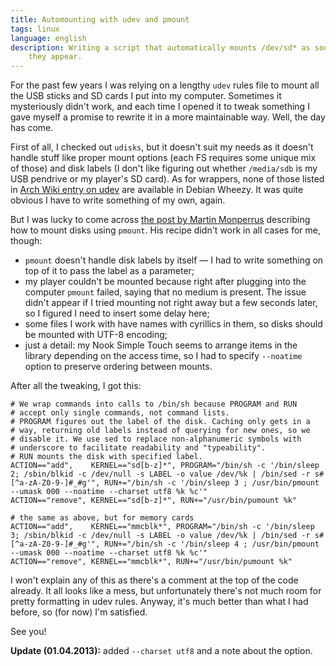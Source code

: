 ```yaml
---
title: Automounting with udev and pmount
tags: linux
language: english
description: Writing a script that automatically mounts /dev/sd* as soon as
    they appear.
---
```


For the past few years I was relying on a lengthy `udev` rules file to mount
all the USB sticks and SD cards I put into my computer. Sometimes it
mysteriously didn't work, and each time I opened it to tweak something I gave
myself a promise to rewrite it in a more maintainable way. Well, the day has
come.

First of all, I checked out `udisks`, but it doesn't suit my needs as
it doesn't handle stuff like proper mount options (each FS requires
some unique mix of those) and disk labels (I don't like figuring out
whether `/media/sdb` is my USB pendrive or my player's SD card). As
for wrappers, none of those listed in [Arch Wiki entry on
udev][udev-arch-wiki] are available in Debian Wheezy. It was quite
obvious I have to write something of my own, again.

But I was lucky to come across [the post by Martin Monperrus][monperrus]
describing how to mount disks using `pmount`. His recipe didn't work in all
cases for me, though:

* `pmount` doesn't handle disk labels by itself — I had to write something on
  top of it to pass the label as a parameter;
* my player couldn't be mounted because right after plugging into the
  computer `pmount` failed, saying that no medium is present. The
  issue didn't appear if I tried mounting not right away but a few
  seconds later, so I figured I need to insert some delay here;
* some files I work with have names with cyrillics in them, so disks should be
  mounted with UTF-8 encoding;
* just a detail: my Nook Simple Touch seems to arrange items in the
  library depending on the access time, so I had to specify
  `--noatime` option to preserve ordering between mounts.

After all the tweaking, I got this:

```
# We wrap commands into calls to /bin/sh because PROGRAM and RUN
# accept only single commands, not command lists.
# PROGRAM figures out the label of the disk. Caching only gets in a
# way, returning old labels instead of querying for new ones, so we
# disable it. We use sed to replace non-alphanumeric symbols with
# underscore to facilitate readability and "typeability".
# RUN mounts the disk with specified label.
ACTION=="add",    KERNEL=="sd[b-z]*", PROGRAM="/bin/sh -c '/bin/sleep 2; /sbin/blkid -c /dev/null -s LABEL -o value /dev/%k | /bin/sed -r s#[^a-zA-Z0-9-]#_#g'", RUN+="/bin/sh -c '/bin/sleep 3 ; /usr/bin/pmount --umask 000 --noatime --charset utf8 %k %c'"
ACTION=="remove", KERNEL=="sd[b-z]*", RUN+="/usr/bin/pumount %k"

# the same as above, but for memory cards
ACTION=="add",    KERNEL=="mmcblk*", PROGRAM="/bin/sh -c '/bin/sleep 3; /sbin/blkid -c /dev/null -s LABEL -o value /dev/%k | /bin/sed -r s#[^a-zA-Z0-9-]#_#g'", RUN+="/bin/sh -c '/bin/sleep 4 ; /usr/bin/pmount --umask 000 --noatime --charset utf8 %k %c'"
ACTION=="remove", KERNEL=="mmcblk*", RUN+="/usr/bin/pumount %k"
```

I won't explain any of this as there's a comment at the top of the
code already. It all looks like a mess, but unfortunately there's not
much room for pretty formatting in udev rules. Anyway, it's much
better than what I had before, so (for now) I'm satisfied.

See you!

**Update (01.04.2013):** added `--charset utf8` and a note about the option.

[udev-arch-wiki]: https://wiki.archlinux.org/index.php/Udev "udev -
Archwiki"
[monperrus]:
http://www.monperrus.net/martin/automounting+usb+flash+drives+on+linux+with+udev+and+pmount
"automounting usb flash drives on linux with udev and pmount (by Martin
Monperrus)"
[man-1-udisks]: http://linux.die.net/man/1/udisks "udisks(1)"
